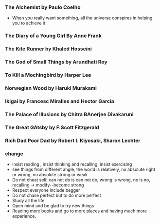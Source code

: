 ### The Alchemist by Paulo Coelho
* When you really want something, all the universe conspires in helping you to achieve it
### The Diary of a Young Girl By Anne Frank
### The Kite Runner by Khaled Hosseini
### The God of Small Things by Arundhati Roy
### To Kill a Mochingbird by Harper Lee
### Norwegian Wood by Haruki Murakami
### Ikigai by Francesc Miralles and Hector Garcia
### The Palace of Illusions by Chitra BAnerjee Divakaruni
### The Great GAtsby by F.Scott Fitzgerald
### Rich Dad Poor Dad by Robert I. Kiyosaki, Sharon Lechter

### change
* insist reading , insist thinking and recalling, insist exercising
* see things from different angle, the world is relatively, no absolute right or wrong, no absolute strong or weak
* Do not cheat self, can not do is can not do, wrong is wrong, no is no, recalling -> modify--become strong
* Respect everyone include begger
* Do not chase perfect but to do more perfect
* Study all the life
* Open mind and be glad to try new things
* Reading more books and go to more places and having much more experience.
